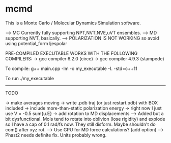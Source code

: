 # mcmd
This is a Monte Carlo / Molecular Dynamics Simulation software.

--> MC Currently fully supporting NPT,NVT,NVE,uVT ensembles.
--> MD supporting NVT, basically.
--> POLARIZATION IS NOT WORKING so avoid using
    potential_form   ljespolar

PRE-COMPILED EXECUTABLE WORKS WITH THE FOLLOWING COMPILERS:
    -> gcc compiler 6.2.0 (circe)
    -> gcc compiler 4.9.3 (stampede)

To compile:
g++ main.cpp -lm -o my_executable -I. -std=c++11

To run
./my_executable

------------------------------------------

TODO

-> make averages moving
-> write .pdb traj (or just restart.pdb) with BOX included
-> include more-than-static polarization energy
	-> right now I just use V = -0.5 sum{u.E}
-> add rotation to MD displacements
    --> Added but a bit dysfunctional. 
        Mols tend to rotate into oblivion (lose rigidity) and 
        explode so I have a cap of 0.1 rad/fs now.
        They still disform. Maybe shouldn't do com() after xyz rot.
--> Use GPU for MD force calculations? (add option)
--> Phast2 needs definite fix. Units probably wrong.
